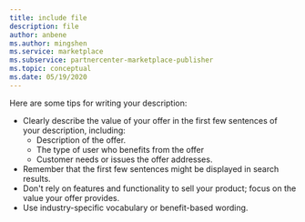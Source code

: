 ```yaml
---
title: include file
description: file
author: anbene 
ms.author: mingshen 
ms.service: marketplace 
ms.subservice: partnercenter-marketplace-publisher
ms.topic: conceptual
ms.date: 05/19/2020
---
```


Here are some tips for writing your description:

- Clearly describe the value of your offer in the first few sentences of your description, including:
  - Description of the offer.
  - The type of user who benefits from the offer
  - Customer needs or issues the offer addresses.
- Remember that the first few sentences might be displayed in search results.
- Don't rely on features and functionality to sell your product; focus on the value your offer provides.
- Use industry-specific vocabulary or benefit-based wording.
